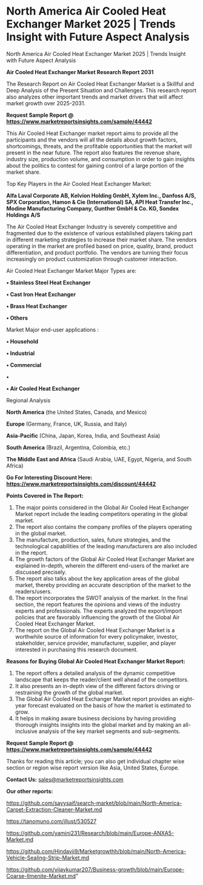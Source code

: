 # North America Air Cooled Heat Exchanger Market 2025 | Trends Insight with Future Aspect Analysis
North America Air Cooled Heat Exchanger Market 2025 | Trends Insight with Future Aspect Analysis

<strong>Air Cooled Heat Exchanger Market Research Report 2031</strong>

The Research Report on Air Cooled Heat Exchanger Market is a Skillful and Deep Analysis of the Present Situation and Challenges. This research report also analyzes other important trends and market drivers that will affect market growth over 2025-2031.

<strong>Request Sample Report @ <a href=https://www.marketreportsinsights.com/sample/44442>https://www.marketreportsinsights.com/sample/44442</a></strong>

This Air Cooled Heat Exchanger market report aims to provide all the participants and the vendors will all the details about growth factors, shortcomings, threats, and the profitable opportunities that the market will present in the near future. The report also features the revenue share, industry size, production volume, and consumption in order to gain insights about the politics to contest for gaining control of a large portion of the market share.

Top Key Players in the Air Cooled Heat Exchanger Market:

<strong>Alfa Laval Corporate AB, Kelvion Holding GmbH, Xylem Inc., Danfoss A/S, SPX Corporation, Hamon & Cie (International) SA, API Heat Transfer Inc., Modine Manufacturing Company, Gunther GmbH & Co. KG, Sondex Holdings A/S</strong>

The Air Cooled Heat Exchanger Industry is severely competitive and fragmented due to the existence of various established players taking part in different marketing strategies to increase their market share. The vendors operating in the market are profiled based on price, quality, brand, product differentiation, and product portfolio. The vendors are turning their focus increasingly on product customization through customer interaction.

Air Cooled Heat Exchanger Market Major Types are:

<strong>•  Stainless Steel Heat Exchanger

•  Cast Iron Heat Exchanger

•  Brass Heat Exchanger

•  Others</strong>

Market Major end-user applications :

<strong>•  Household

•  Industrial

•  Commercial

•  

•  Air Cooled Heat Exchanger</strong>

Regional Analysis

</u><strong><b>North America</b></strong> (the United States, Canada, and Mexico)

<strong><b>Europe </b></strong>(Germany, France, UK, Russia, and Italy)

<strong><b>Asia-Pacific</b></strong> (China, Japan, Korea, India, and Southeast Asia)

<strong><b>South America</b></strong> (Brazil, Argentina, Colombia, etc.)

<strong><b>The Middle East and Africa</b></strong> (Saudi Arabia, UAE, Egypt, Nigeria, and South Africa)

<strong>Go For Interesting Discount Here: <a href=https://www.marketreportsinsights.com/discount/44442>https://www.marketreportsinsights.com/discount/44442</a></strong>

<strong>Points Covered in The Report:</strong>
<ol>
  <li>The major points considered in the Global Air Cooled Heat Exchanger Market report include the leading competitors operating in the global market.</li>
  <li>The report also contains the company profiles of the players operating in the global market.</li>
  <li>The manufacture, production, sales, future strategies, and the technological capabilities of the leading manufacturers are also included in the report.</li>
  <li>The growth factors of the Global Air Cooled Heat Exchanger Market are explained in-depth, wherein the different end-users of the market are discussed precisely.</li>
  <li>The report also talks about the key application areas of the global market, thereby providing an accurate description of the market to the readers/users.</li>
  <li>The report incorporates the SWOT analysis of the market. In the final section, the report features the opinions and views of the industry experts and professionals. The experts analyzed the export/import policies that are favorably influencing the growth of the Global Air Cooled Heat Exchanger Market.</li>
  <li>The report on the Global Air Cooled Heat Exchanger Market is a worthwhile source of information for every policymaker, investor, stakeholder, service provider, manufacturer, supplier, and player interested in purchasing this research document.</li>
</ol>
<strong>Reasons for Buying Global Air Cooled Heat Exchanger Market Report:</strong>

<ol>
  <li>The report offers a detailed analysis of the dynamic competitive landscape that keeps the reader/client well ahead of the competitors.</li>
  <li>It also presents an in-depth view of the different factors driving or restraining the growth of the global market.</li>
  <li>The Global Air Cooled Heat Exchanger Market report provides an eight-year forecast evaluated on the basis of how the market is estimated to grow.</li>
  <li>It helps in making aware business decisions by having providing thorough insights insights into the global market and by making an all-inclusive analysis of the key market segments and sub-segments.</li>
</ol>
<strong>Request Sample Report @ <a href=https://www.marketreportsinsights.com/sample/44442>https://www.marketreportsinsights.com/sample/44442</a></strong>


Thanks for reading this article; you can also get individual chapter wise section or region wise report version like Asia, United States, Europe.

<strong>Contact Us:</strong>
sales@marketreportsinsights.com

<strong>Our other reports:</strong>

<a href=https://github.com/sayysaif/search-market/blob/main/North-America-Carpet-Extraction-Cleaner-Market.md>https://github.com/sayysaif/search-market/blob/main/North-America-Carpet-Extraction-Cleaner-Market.md</a>

<a href=https://tanomuno.com/illust/530527>https://tanomuno.com/illust/530527</a>

<a href=https://github.com/yamini231/Research/blob/main/Europe-ANXA5-Market.md>https://github.com/yamini231/Research/blob/main/Europe-ANXA5-Market.md</a>

<a href=https://github.com/Hindavii9/Marketgrowthh/blob/main/North-America-Vehicle-Sealing-Strip-Market.md>https://github.com/Hindavii9/Marketgrowthh/blob/main/North-America-Vehicle-Sealing-Strip-Market.md</a>

<a href=https://github.com/vijaykumar207/Business-growth/blob/main/Europe-Coarse-Ilmenite-Market.md>https://github.com/vijaykumar207/Business-growth/blob/main/Europe-Coarse-Ilmenite-Market.md</a>"
